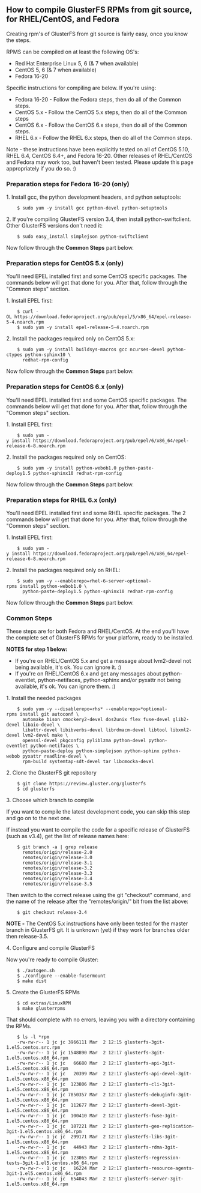 How to compile GlusterFS RPMs from git source, for RHEL/CentOS, and Fedora
--------------------------------------------------------------------------

Creating rpm's of GlusterFS from git source is fairly easy, once you
know the steps.

RPMS can be compiled on at least the following OS's:

-   Red Hat Enterprise Linux 5, 6 (& 7 when available)
-   CentOS 5, 6 (& 7 when available)
-   Fedora 16-20

Specific instructions for compiling are below. If you're using:

-   Fedora 16-20 - Follow the Fedora steps, then do all of the Common
    steps.
-   CentOS 5.x - Follow the CentOS 5.x steps, then do all of the Common
    steps
-   CentOS 6.x - Follow the CentOS 6.x steps, then do all of the Common
    steps.
-   RHEL 6.x - Follow the RHEL 6.x steps, then do all of the Common
    steps.

Note - these instructions have been explicitly tested on all of CentOS
5.10, RHEL 6.4, CentOS 6.4+, and Fedora 16-20. Other releases of
RHEL/CentOS and Fedora may work too, but haven't been tested. Please
update this page appropriately if you do so. :)

### Preparation steps for Fedora 16-20 (only)

​1. Install gcc, the python development headers, and python setuptools:

		$ sudo yum -y install gcc python-devel python-setuptools

​2. If you're compiling GlusterFS version 3.4, then install
python-swiftclient. Other GlusterFS versions don't need it:

		$ sudo easy_install simplejson python-swiftclient

Now follow through the **Common Steps** part below.

### Preparation steps for CentOS 5.x (only)

You'll need EPEL installed first and some CentOS specific packages. The
commands below will get that done for you. After that, follow through
the "Common steps" section.

​1. Install EPEL first:

		$ curl -OL https://download.fedoraproject.org/pub/epel/5/x86_64/epel-release-5-4.noarch.rpm
		$ sudo yum -y install epel-release-5-4.noarch.rpm

​2. Install the packages required only on CentOS 5.x:

		$ sudo yum -y install buildsys-macros gcc ncurses-devel python-ctypes python-sphinx10 \
		  redhat-rpm-config

Now follow through the **Common Steps** part below.

### Preparation steps for CentOS 6.x (only)

You'll need EPEL installed first and some CentOS specific packages. The
commands below will get that done for you. After that, follow through
the "Common steps" section.

​1. Install EPEL first:

		$ sudo yum -y install https://download.fedoraproject.org/pub/epel/6/x86_64/epel-release-6-8.noarch.rpm

​2. Install the packages required only on CentOS:

		$ sudo yum -y install python-webob1.0 python-paste-deploy1.5 python-sphinx10 redhat-rpm-config

Now follow through the **Common Steps** part below.

### Preparation steps for RHEL 6.x (only)

You'll need EPEL installed first and some RHEL specific packages. The 2
commands below will get that done for you. After that, follow through
the "Common steps" section.

​1. Install EPEL first:

		$ sudo yum -y install https://download.fedoraproject.org/pub/epel/6/x86_64/epel-release-6-8.noarch.rpm

​2. Install the packages required only on RHEL:

		$ sudo yum -y --enablerepo=rhel-6-server-optional-rpms install python-webob1.0 \
		  python-paste-deploy1.5 python-sphinx10 redhat-rpm-config

Now follow through the **Common Steps** part below.

### Common Steps

These steps are for both Fedora and RHEL/CentOS. At the end you'll have
the complete set of GlusterFS RPMs for your platform, ready to be
installed.

**NOTES for step 1 below:**

-   If you're on RHEL/CentOS 5.x and get a message about lvm2-devel not
    being available, it's ok. You can ignore it. :)
-   If you're on RHEL/CentOS 6.x and get any messages about
    python-eventlet, python-netifaces, python-sphinx and/or pyxattr not
    being available, it's ok. You can ignore them. :)

​1. Install the needed packages

		$ sudo yum -y --disablerepo=rhs* --enablerepo=*optional-rpms install git autoconf \
		  automake bison cmockery2-devel dos2unix flex fuse-devel glib2-devel libaio-devel \
		  libattr-devel libibverbs-devel librdmacm-devel libtool libxml2-devel lvm2-devel make \
		  openssl-devel pkgconfig pyliblzma python-devel python-eventlet python-netifaces \
		  python-paste-deploy python-simplejson python-sphinx python-webob pyxattr readline-devel \
		  rpm-build systemtap-sdt-devel tar libcmocka-devel

​2. Clone the GlusterFS git repository

		$ git clone https://review.gluster.org/glusterfs
		$ cd glusterfs

​3. Choose which branch to compile

If you want to compile the latest development code, you can skip this
step and go on to the next one.

If instead you want to compile the code for a specific release of
GlusterFS (such as v3.4), get the list of release names here:

		$ git branch -a | grep release
		  remotes/origin/release-2.0
		  remotes/origin/release-3.0
		  remotes/origin/release-3.1
		  remotes/origin/release-3.2
		  remotes/origin/release-3.3
		  remotes/origin/release-3.4
		  remotes/origin/release-3.5

Then switch to the correct release using the git "checkout" command, and
the name of the release after the "remotes/origin/" bit from the list
above:

		$ git checkout release-3.4

**NOTE -** The CentOS 5.x instructions have only been tested for the
master branch in GlusterFS git. It is unknown (yet) if they work for
branches older then release-3.5.

​4. Configure and compile GlusterFS

Now you're ready to compile Gluster:

		$ ./autogen.sh
		$ ./configure --enable-fusermount
		$ make dist

​5. Create the GlusterFS RPMs

		$ cd extras/LinuxRPM
		$ make glusterrpms

That should complete with no errors, leaving you with a directory
containing the RPMs.

		$ ls -l *rpm
		-rw-rw-r-- 1 jc jc 3966111 Mar  2 12:15 glusterfs-3git-1.el5.centos.src.rpm
		-rw-rw-r-- 1 jc jc 1548890 Mar  2 12:17 glusterfs-3git-1.el5.centos.x86_64.rpm
		-rw-rw-r-- 1 jc jc   66680 Mar  2 12:17 glusterfs-api-3git-1.el5.centos.x86_64.rpm
		-rw-rw-r-- 1 jc jc   20399 Mar  2 12:17 glusterfs-api-devel-3git-1.el5.centos.x86_64.rpm
		-rw-rw-r-- 1 jc jc  123806 Mar  2 12:17 glusterfs-cli-3git-1.el5.centos.x86_64.rpm
		-rw-rw-r-- 1 jc jc 7850357 Mar  2 12:17 glusterfs-debuginfo-3git-1.el5.centos.x86_64.rpm
		-rw-rw-r-- 1 jc jc  112677 Mar  2 12:17 glusterfs-devel-3git-1.el5.centos.x86_64.rpm
		-rw-rw-r-- 1 jc jc  100410 Mar  2 12:17 glusterfs-fuse-3git-1.el5.centos.x86_64.rpm
		-rw-rw-r-- 1 jc jc  187221 Mar  2 12:17 glusterfs-geo-replication-3git-1.el5.centos.x86_64.rpm
		-rw-rw-r-- 1 jc jc  299171 Mar  2 12:17 glusterfs-libs-3git-1.el5.centos.x86_64.rpm
		-rw-rw-r-- 1 jc jc   44943 Mar  2 12:17 glusterfs-rdma-3git-1.el5.centos.x86_64.rpm
		-rw-rw-r-- 1 jc jc  123065 Mar  2 12:17 glusterfs-regression-tests-3git-1.el5.centos.x86_64.rpm
		-rw-rw-r-- 1 jc jc   16224 Mar  2 12:17 glusterfs-resource-agents-3git-1.el5.centos.x86_64.rpm
		-rw-rw-r-- 1 jc jc  654043 Mar  2 12:17 glusterfs-server-3git-1.el5.centos.x86_64.rpm
